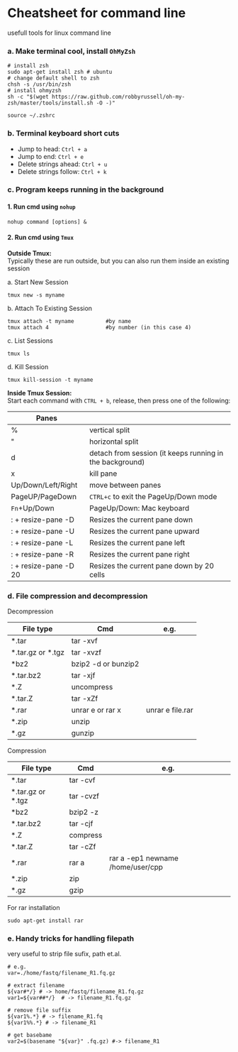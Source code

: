 # Cheatsheet for command line


usefull tools for linux command line

### a. Make terminal cool, install `OhMyZsh`
```shell
# install zsh
sudo apt-get install zsh # ubuntu
# change default shell to zsh
chsh -s /usr/bin/zsh
# install ohmyzsh
sh -c "$(wget https://raw.github.com/robbyrussell/oh-my-zsh/master/tools/install.sh -O -)"

source ~/.zshrc
```

### b. Terminal keyboard short cuts  
- Jump to head: `Ctrl + a`  
- Jump to end: `Ctrl + e`  
- Delete strings ahead: `Ctrl + u`
- Delete strings follow: `Ctrl + k`


### c. Program keeps running in the background  

#### 1. Run cmd using `nohup`
```shell
nohup command [options] &
```


#### 2. Run cmd using `Tmux`

**Outside Tmux:**  
Typically these are run outside, but you can also run them inside an existing session  

a. Start New Session 

```shell
tmux new -s myname
```
b. Attach To Existing Session 

```shell
tmux attach -t myname          #by name 
tmux attach 4                  #by number (in this case 4)
```
c. List Sessions 
```shell
tmux ls
```
d. Kill Session
```shell 
tmux kill-session -t myname
```

**Inside Tmux Session:**  
Start each command with `CTRL + b`, release, then press one of the following:  

| Panes                      |                                                          |
| -------------------------  | -------------------------------------------------------- | 
| %                          | vertical split                                           |
| "                          | horizontal split                                         |
| d                          | detach from session (it keeps running in the background) |
| x                          | kill pane                                                |
| Up/Down/Left/Right         | move between panes                                       |
| PageUP/PageDown            | `CTRL+c` to exit the PageUp/Down mode                    |
| `Fn`+Up/Down               | PageUp/Down: Mac keyboard                                |
| : + resize-pane -D         | Resizes the current pane down                            |
| : + resize-pane -U         | Resizes the current pane upward                          |
| : + resize-pane -L         | Resizes the current pane left                            |
| : + resize-pane -R         | Resizes the current pane right                           |
| : + resize-pane -D 20      | Resizes the current pane down by 20 cells                |


### d. File compression and decompression

Decompression  

| File type         | Cmd                 | e.g.                              |
| ----------------- | ------------------- | --------------------------------- |
| *.tar             | tar -xvf            |                                   |
| *.tar.gz or *.tgz | tar -xvzf           |                                   |
| *bz2              | bzip2 -d or bunzip2 |                                   |
| *.tar.bz2         | tar -xjf            |                                   |
| *.Z               | uncompress          |                                   |
| *.tar.Z           | tar -xZf            |                                   |
| *.rar             | unrar e or rar x    | unrar e file.rar                  |
| *.zip             | unzip               |                                   |
| *.gz              | gunzip              |                                   |


Compression  

| File type         | Cmd                 | e.g.                              |
| ----------------- | ------------------- | --------------------------------- |
| *.tar             | tar -cvf            |                                   |
| *.tar.gz or *.tgz | tar -cvzf           |                                   |
| *bz2              | bzip2 -z            |                                   |
| *.tar.bz2         | tar -cjf            |                                   |
| *.Z               | compress            |                                   |
| *.tar.Z           | tar -cZf            |                                   |
| *.rar             | rar a               | rar a -ep1 newname /home/user/cpp |
| *.zip             | zip                 |                                   |
| *.gz              | gzip                |                                   |

For rar installation
```shell
sudo apt-get install rar
```


### e. Handy tricks for handling filepath


very useful to strip file sufix, path et.al.
```shell
# e.g.
var=./home/fastq/filename_R1.fq.gz

# extract filename
${var#*/} # -> home/fastq/filename_R1.fq.gz
var1=${var##*/}  # -> filename_R1.fq.gz

# remove file suffix
${var1%.*} # -> filename_R1.fq
${var1%%.*} # -> filename_R1

# get basebame
var2=$(basename "${var}" .fq.gz) #-> filename_R1

```
